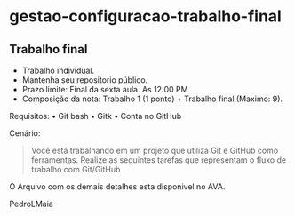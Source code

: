 # gestao-configuracao-trabalho-final

## Trabalho final

- Trabalho individual.
- Mantenha seu repositorio público.
- Prazo limite: Final da sexta aula. As 12:00 PM
- Composição da nota: Trabalho 1 (1 ponto) + Trabalho final (Maximo: 9).

Requisitos:
• Git bash
• Gitk
• Conta no GitHub

Cenário:
> Você está trabalhando em um projeto que utiliza Git e GitHub como
ferramentas. Realize as seguintes tarefas que representam o fluxo de
trabalho com Git/GitHub

O Arquivo com os demais detalhes esta disponivel no AVA.

PedroLMaia
